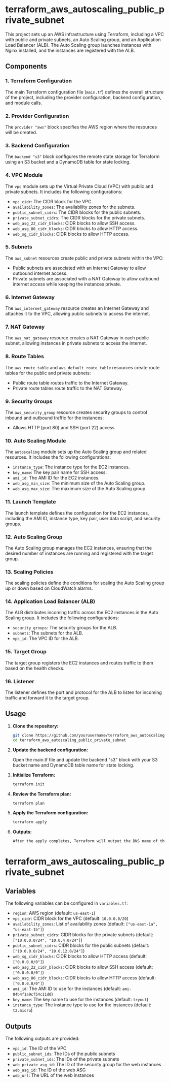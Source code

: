 # terraform_aws_autoscaling_public_private_subnet

This project sets up an AWS infrastructure using Terraform, including a VPC with public and private subnets, an Auto Scaling group, and an Application Load Balancer (ALB). The Auto Scaling group launches instances with Nginx installed, and the instances are registered with the ALB.

## Components

### 1. Terraform Configuration

The main Terraform configuration file (`main.tf`) defines the overall structure of the project, including the provider configuration, backend configuration, and module calls.

### 2. Provider Configuration

The `provider "aws"` block specifies the AWS region where the resources will be created.

### 3. Backend Configuration

The `backend "s3"` block configures the remote state storage for Terraform using an S3 bucket and a DynamoDB table for state locking.

### 4. VPC Module

The `vpc` module sets up the Virtual Private Cloud (VPC) with public and private subnets. It includes the following configurations:
- `vpc_cidr`: The CIDR block for the VPC.
- `availability_zones`: The availability zones for the subnets.
- `public_subnet_cidrs`: The CIDR blocks for the public subnets.
- `private_subnet_cidrs`: The CIDR blocks for the private subnets.
- `web_asg_22_cidr_blocks`: CIDR blocks to allow SSH access.
- `web_asg_80_cidr_blocks`: CIDR blocks to allow HTTP access.
- `web_sg_cidr_blocks`: CIDR blocks to allow HTTP access.

### 5. Subnets

The `aws_subnet` resources create public and private subnets within the VPC:
- Public subnets are associated with an Internet Gateway to allow outbound internet access.
- Private subnets are associated with a NAT Gateway to allow outbound internet access while keeping the instances private.

### 6. Internet Gateway

The `aws_internet_gateway` resource creates an Internet Gateway and attaches it to the VPC, allowing public subnets to access the internet.

### 7. NAT Gateway

The `aws_nat_gateway` resource creates a NAT Gateway in each public subnet, allowing instances in private subnets to access the internet.

### 8. Route Tables

The `aws_route_table` and `aws_default_route_table` resources create route tables for the public and private subnets:
- Public route table routes traffic to the Internet Gateway.
- Private route tables route traffic to the NAT Gateway.

### 9. Security Groups

The `aws_security_group` resource creates security groups to control inbound and outbound traffic for the instances:
- Allows HTTP (port 80) and SSH (port 22) access.

### 10. Auto Scaling Module

The `autoscaling` module sets up the Auto Scaling group and related resources. It includes the following configurations:
- `instance_type`: The instance type for the EC2 instances.
- `key_name`: The key pair name for SSH access.
- `ami_id`: The AMI ID for the EC2 instances.
- `web_asg_min_size`: The minimum size of the Auto Scaling group.
- `web_asg_max_size`: The maximum size of the Auto Scaling group.

### 11. Launch Template

The launch template defines the configuration for the EC2 instances, including the AMI ID, instance type, key pair, user data script, and security groups.

### 12. Auto Scaling Group

The Auto Scaling group manages the EC2 instances, ensuring that the desired number of instances are running and registered with the target group.

### 13. Scaling Policies

The scaling policies define the conditions for scaling the Auto Scaling group up or down based on CloudWatch alarms.

### 14. Application Load Balancer (ALB)

The ALB distributes incoming traffic across the EC2 instances in the Auto Scaling group. It includes the following configurations:
- `security_groups`: The security groups for the ALB.
- `subnets`: The subnets for the ALB.
- `vpc_id`: The VPC ID for the ALB.

### 15. Target Group

The target group registers the EC2 instances and routes traffic to them based on the health checks.

### 16. Listener

The listener defines the port and protocol for the ALB to listen for incoming traffic and forward it to the target group.

## Usage

1. **Clone the repository:**

   ```sh
   git clone https://github.com/yourusername/terraform_aws_autoscaling_public_private_subnet.git
   cd terraform_aws_autoscaling_public_private_subnet

2. **Update the backend configuration:**

    Open the main.tf file and update the backend "s3" block with your S3 bucket name and DynamoDB table name for state locking.


3. **Initialize Terraform:**

   ```sh
   terraform init
4. **Review the Terraform plan:**

   ```sh
   terraform plan
5. **Apply the Terraform configuration:**

   ```sh
   terraform apply
6. **Outputs:**

   ```sh
   After the apply completes, Terraform will output the DNS name of the ALB and other useful information.
# terraform_aws_autoscaling_public_private_subnet

## Variables

The following variables can be configured in `variables.tf`:

- `region`: AWS region (default: `us-east-1`)
- `vpc_cidr`: CIDR block for the VPC (default: `10.0.0.0/20`)
- `availability_zones`: List of availability zones (default: `["us-east-1a", "us-east-1b"]`)
- `private_subnet_cidrs`: CIDR blocks for the private subnets (default: `["10.0.0.0/24", "10.0.4.0/24"]`)
- `public_subnet_cidrs`: CIDR blocks for the public subnets (default: `["10.0.8.0/24", "10.0.12.0/24"]`)
- `web_sg_cidr_blocks`: CIDR blocks to allow HTTP access (default: `["0.0.0.0/0"]`)
- `web_asg_22_cidr_blocks`: CIDR blocks to allow SSH access (default: `["0.0.0.0/0"]`)
- `web_asg_80_cidr_blocks`: CIDR blocks to allow HTTP access (default: `["0.0.0.0/0"]`)
- `ami_id`: The AMI ID to use for the instances (default: `ami-04b4f1a9cf54c11d0`)
- `key_name`: The key name to use for the instances (default: `tryout`)
- `instance_type`: The instance type to use for the instances (default: `t2.micro`)

## Outputs

The following outputs are provided:

- `vpc_id`: The ID of the VPC
- `public_subnet_ids`: The IDs of the public subnets
- `private_subnet_ids`: The IDs of the private subnets
- `web_private_asg_id`: The ID of the security group for the web instances
- `web_asg_id`: The ID of the web ASG
- `web_url`: The URL of the web instances

